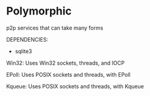 # Polymorphic
p2p services that can take many forms

DEPENDENCIES:

- sqlite3

Win32: Uses Win32 sockets, threads, and IOCP

EPoll: Uses POSIX sockets and threads, with EPoll

Kqueue: Uses POSIX sockets and threads, with Kqueue
